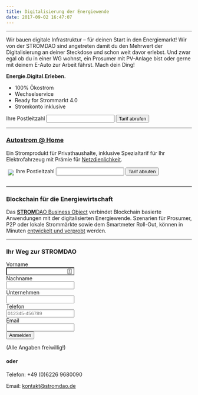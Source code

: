 ```yaml
---
title: Digitalisierung der Energiewende 
date: 2017-09-02 16:47:07
---
```

___
Wir bauen digitale Infrastruktur – für deinen Start in den Energiemarkt! Wir von der STROMDAO sind angetreten damit du den Mehrwert der Digitalisierung an deiner Steckdose und schon weit davor erlebst. Und zwar egal ob du in einer WG wohnst, ein Prosumer mit PV-Anlage bist oder  gerne mit deinem E-Auto zur Arbeit fährst. Mach dein Ding!

**Energie.Digital.Erleben.**
<html>				
		<div class="row">
		 <div class="col-md-6">
			 <ul>
			 <li>100% Ökostrom</li>			 
			 <li>Wechselservice</li>
			 <li>Ready for Strommarkt 4.0</li>
			 <li>Stromkonto inklusive</li> 
			 </ul>		 
		  </div>
		  <div class="col-md-6">
			<form action="/tarif/" method="GET">							
					Ihre Postleitzahl
					<input type="text" name="plz" id="plz"class="form-control"/>				
					<button id="getTarif" type="submit" class="btn btn-danger">Tarif abrufen</button>							
			</form>
		   </div>
		</div>
<hr/>
<h3><a href="https://autostrom.stromdao.de/">Autostrom @ Home</a></h3>		
<p>Ein Stromprodukt für Privathaushalte, inklusive Spezialtarif für Ihr Elektrofahrzeug mit Prämie für <a href="https://autostrom.stromdao.de/articles/netzdienlichkeit" title="Hintergrund:Prämie für Netzdienlichkeit">Netzdienlichkeit</a>.</p>						
		<div class="row">
		  <div class="col-md-6">
			<a href="https://autostrom.stromdao.de/" title="Autostrom ohne Abschaltzeiten" ><img src="/assets/ev.png" style="float:left;margin:5px;"></a>			
		  </div>
		  <div class="col-md-6">
			<div style="display:block;margin-bottom:30px;">				
				<form action="https://autostrom.stromdao.de/" method="GET">				
						Ihre Postleitzahl
						<input type="text" name="plz" id="plz" class="form-control">						
						<button id="getTarif" type="submit" class="btn btn-danger">Tarif abrufen</button>				 						
				</form>
			</div>
		  </div>
		  </div>
		<hr/>
</html>

### Blockchain für die Energiewirtschaft
Das [**STROM**DAO Business Object](https://github.com/energychain/StromDAO-BusinessObject) verbindet Blockchain basierte Anwendungen mit der digitalisierten 
Energiewende. Szenarien für Prosumer, P2P oder lokale Strommärkte sowie dem Smartmeter Roll-Out, können in Minuten [entwickelt und verprobt](https://fury.network/) werden. 

___

### Ihr Weg zur **STROM**DAO
<html>
<form id="WebToLeadForm" action="https://stromdao.de/crm/index.php?entryPoint=WebToPersonCapture" method="POST" name="WebToLeadForm" class="form-horizontal">
<div class="form-group">
<label for="first_name" class="col-sm-4 control-label">Vorname</label>
<div class="col-sm-8">
<input type="text" class="form-control" id="first_name" name="first_name" placeholder="" style="background-image: url(&quot;data:image/png;base64,iVBORw0KGgoAAAANSUhEUgAAABAAAAAQCAYAAAAf8/9hAAABHklEQVQ4EaVTO26DQBD1ohQWaS2lg9JybZ+AK7hNwx2oIoVf4UPQ0Lj1FdKktevIpel8AKNUkDcWMxpgSaIEaTVv3sx7uztiTdu2s/98DywOw3Dued4Who/M2aIx5lZV1aEsy0+qiwHELyi+Ytl0PQ69SxAxkWIA4RMRTdNsKE59juMcuZd6xIAFeZ6fGCdJ8kY4y7KAuTRNGd7jyEBXsdOPE3a0QGPsniOnnYMO67LgSQN9T41F2QGrQRRFCwyzoIF2qyBuKKbcOgPXdVeY9rMWgNsjf9ccYesJhk3f5dYT1HX9gR0LLQR30TnjkUEcx2uIuS4RnI+aj6sJR0AM8AaumPaM/rRehyWhXqbFAA9kh3/8/NvHxAYGAsZ/il8IalkCLBfNVAAAAABJRU5ErkJggg==&quot;); background-repeat: no-repeat; background-attachment: scroll; background-size: 16px 18px; background-position: 98% 50%;">
</div>
</div>
<div class="form-group">
<label for="last_name" class="col-sm-4 control-label">Nachname</label>
<div class="col-sm-8">
<input type="text" class="form-control" id="last_name" name="last_name" placeholder="">
</div>
</div>
<div class="form-group">
<label for="account_name" class="col-sm-4 control-label">Unternehmen</label>
<div class="col-sm-8">
<input type="text" class="form-control" id="account_name" name="account_name" placeholder="">
</div>
</div>
<div class="form-group">
<label for="phone_work" class="col-sm-4 control-label">Telefon</label>
<div class="col-sm-8">
<input type="text" class="form-control" id="phone_work" name="phone_work" placeholder="012345-456789">
</div>
</div>
<div class="form-group">
<label for="email1" class="col-sm-4 control-label">Email</label>
<div class="col-sm-8">
<input type="email" class="form-control" id="email1" name="email1" placeholder="">
</div>
</div>
<div class="form-group">
<div class="col-sm-offset-4 col-sm-8">
<button type="submit" name="Submit" class="btn btn-danger">Anmelden</button>
</div>
</div>
<input name="portal_app" id="portal_app" type="hidden" value="qs_training">
<input name="campaign_id" id="campaign_id" type="hidden" value="f0ff27fe-2384-36ae-58fd-5a3a6847ca73">
<input name="assigned_user_id" id="assigned_user_id" type="hidden" value="1ca4aab1-1297-e170-c66b-59b531c5ad6e">
<input name="moduleDir" id="moduleDir" type="hidden" value="Leads">
</form>
</html>
(Alle Angaben freiwillig!)

#### oder
Telefon: +49 (0)6226 9680090

Email: kontakt@stromdao.de
